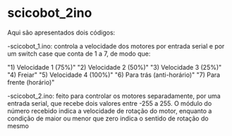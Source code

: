 # scicobot_2ino

Aqui são apresentados dois códigos: 


-scicobot_1.ino: controla a velocidade dos motores por entrada serial e por um switch case que conta de 1 a 7, de modo que:

"1) Velocidade 1 (75%)"
"2) Velocidade 2 (50%)"
"3) Velocidade 3 (25%)"
"4) Freiar"
"5) Velocidade 4 (100%)"
"6) Para trás (anti-horário)"
"7) Para frente (horário)"

-scicobot_2.ino: feito para controlar os motores separadamente, por uma entrada serial, que recebe dois valores entre -255 a 255. O módulo do número recebido indica a velocidade de rotação do motor, enquanto a condição de maior ou menor que zero indica o sentido de rotação do mesmo

